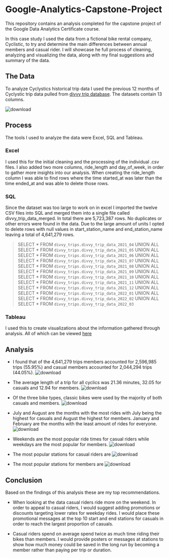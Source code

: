 # Google-Analytics-Capstone-Project

This repository contains an analysis completed for the capstone project of the Google Data Analytics Certificate course.

In this case study I used the data from a fictional bike rental company, Cyclistic, to try and determine the main differences between annual members and casual rider.  I will showcase he full process of cleaning, analyzing and visualizing the data, along with my final suggestions and summary of the data.

## The Data

To analyze Cyclystics historical trip data I used the previous 12 months of Cyclystic trip data pulled from [divvy trip database](https://divvy-tripdata.s3.amazonaws.com/index.html). The datasets contain 13 columns.

![download](https://user-images.githubusercontent.com/105673465/186822412-807f4511-3e11-40fd-aa87-8970215e2fc0.png)

## Process

The tools I used to analyze the data were Excel, SQL and Tableau.

### Excel

I used this for the initial cleaning and the processing of the individual .csv files. I also added two more columns, ride_length and day_of_week, in order to gather more insights into our analysis. When creating the ride_length column I was able to find rows where the time started_at was later than the time ended_at and was able to delete those rows.

### SQL

Since the dataset was too large to work on in excel I imported the twelve CSV files into SQL and merged them into a single file called divvy_trip_data_merged. In total there are 5,723,387 rows. No duplicates or other errors were found in the data. Due to the large amount of units I opted to delete rows with null values in start_station_name and end_station_name leaving a total of 4,641,279 rows.

>SELECT * 
FROM `divvy_trips.divvy_trip_data_2021_04`
UNION ALL
SELECT * 
FROM `divvy_trips.divvy_trip_data_2021_05`
UNION ALL
SELECT * 
FROM `divvy_trips.divvy_trip_data_2021_06`
UNION ALL
SELECT * 
FROM `divvy_trips.divvy_trip_data_2021_07`
UNION ALL
SELECT * 
FROM `divvy_trips.divvy_trip_data_2021_08`
UNION ALL
SELECT * 
FROM `divvy_trips.divvy_trip_data_2021_09`
UNION ALL
SELECT * 
FROM `divvy_trips.divvy_trip_data_2021_10`
UNION ALL
SELECT * 
FROM `divvy_trips.divvy_trip_data_2021_11`
UNION ALL
SELECT * 
FROM `divvy_trips.divvy_trip_data_2021_12`
UNION ALL
SELECT * 
FROM `divvy_trips.divvy_trip_data_2022_01`
UNION ALL
SELECT * 
FROM `divvy_trips.divvy_trip_data_2022_02`
UNION ALL
SELECT * 
FROM `divvy_trips.divvy_trip_data_2022_03`

### Tableau

I used this to create visualizations about the information gathered through analysis. All of which can be viewed [here](https://public.tableau.com/app/profile/olabanji.amubieya/viz/CaseStudyBikeShareAnalysis_16513350695540/Top10StartStation_1)

## Analysis

* I found that of the 4,641,279 trips members accounted for 2,596,985 trips (55.95%) and casual members accounted for 2,044,294 trips (44.05%).
![download](https://user-images.githubusercontent.com/105673465/186812991-fc5c8fc9-ad9f-4e58-8a19-3c27600b3a1c.png)

* The average length of a trip for all cyclics was 21.36 minutes, 32.05 for casuals and 12.94 for members.
![download](https://user-images.githubusercontent.com/105673465/186813008-04f72dd0-b3c8-4432-9889-70aadcfa203c.png)

* Of the three bike types, classic bikes were used by the majority of both casuals and members.
![download](https://user-images.githubusercontent.com/105673465/186813027-b84d373e-d46b-4f55-822e-1024b63930de.png)

* July and August are the months with the most rides with July being the highest for casuals and August the highest for members. January and February are the months with the least amount of rides for everyone.
![download](https://user-images.githubusercontent.com/105673465/186813055-8d4505bb-1137-419c-be05-7dde5611a769.png)

* Weekends are the most popular ride times for casual riders while weekdays are the most popular for members.
![download](https://user-images.githubusercontent.com/105673465/186813067-70ddd363-a843-4af5-9b05-8f4bd9a7c3e9.png)

* The most popular stations for casual riders are 
![download](https://user-images.githubusercontent.com/105673465/186812667-df1ffd17-e27c-489c-a912-fff61c3a36bd.png)

* The most popular stations for members are
![download](https://user-images.githubusercontent.com/105673465/186812732-ee250cdb-d4df-4dc9-9ce8-b8f9802026c7.png)


## Conclusion

Based on the findings of this analysis these are my top recommendations.

* When looking at the data casual riders ride more on the weekend. In order to appeal to casual riders, I would suggest adding promotions or discounts targeting lower rates for weekday rides. I would place these promotional messages at the top 10 start and end stations for casuals in order to reach the largest proportion of casuals.

* Casual riders spend on average spend twice as much time riding their bikes than members. I would provide posters or messages at stations to show how much money could be saved in the long run by becoming a member rather than paying per trip or duration.

